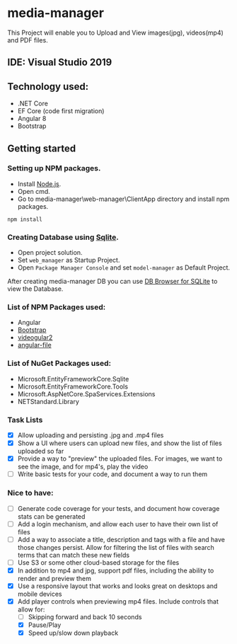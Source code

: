 # media-manager
This Project will enable you to Upload and View images(jpg), videos(mp4) and PDF files.

## IDE: Visual Studio 2019

## Technology used:
* .NET Core
* EF Core (code first migration)
* Angular 8
* Bootstrap

## Getting started
### Setting up NPM packages.
* Install [Node.js](https://nodejs.org/en/download/).
* Open cmd.
* Go to media-manager\web-manager\ClientApp directory and install npm packages.
```
npm install
```
### Creating Database using [Sqlite](https://www.sqlite.org/index.html).
* Open project solution.
* Set `web_manager` as Startup Project.
* Open `Package Manager Console` and set `model-manager` as Default Project.

After creating media-manager DB you can use [DB Browser for SQLite](https://sqlitebrowser.org/) to view the Database.

### List of NPM Packages used:
* Angular
* [Bootstrap](https://www.npmjs.com/package/bootstrap)
* [videogular2](https://www.npmjs.com/package/videogular2)
* [angular-file](https://www.npmjs.com/package/angular-file)

### List of NuGet Packages used:
* Microsoft.EntityFrameworkCore.Sqlite
* Microsoft.EntityFrameworkCore.Tools
* Microsoft.AspNetCore.SpaServices.Extensions
* NETStandard.Library

### Task Lists
- [x] Allow uploading and persisting .jpg and .mp4 files
- [x] Show a UI where users can upload new files, and show the list of files uploaded so far
- [x] Provide a way to "preview" the uploaded files.  For images, we want to see the image, and for mp4's, play the video
- [ ] Write basic tests for your code, and document a way to run them

### Nice to have:
- [ ] Generate code coverage for your tests, and document how coverage stats can be generated
- [ ] Add a login mechanism, and allow each user to have their own list of files
- [ ] Add a way to associate a title, description and tags with a file and have those changes persist.  Allow for filtering the list of files with search terms that can match these new fields
- [ ] Use S3 or some other cloud-based storage for the files
- [x] In addition to mp4 and jpg, support pdf files, including the ability to render and preview them
- [x] Use a responsive layout that works and looks great on desktops and mobile devices
- [x] Add player controls when previewing mp4 files.  Include controls that allow for:
  - [ ] Skipping forward and back 10 seconds
  - [x] Pause/Play
  - [x] Speed up/slow down playback

